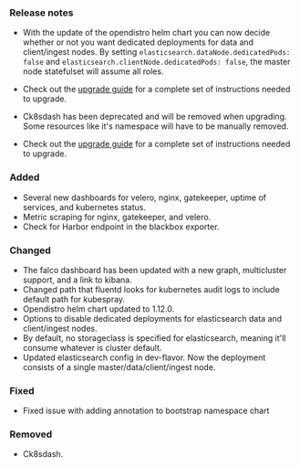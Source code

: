 ### Release notes
- With the update of the opendistro helm chart you can now decide whether or not you want dedicated deployments for data and client/ingest nodes.
  By setting `elasticsearch.dataNode.dedicatedPods: false` and `elasticsearch.clientNode.dedicatedPods: false`,
  the master node statefulset will assume all roles.
- Check out the [upgrade guide](migration/v0.9.x-v0.10.x/upgrade-apps.md) for a complete set of instructions needed to upgrade.


- Ck8sdash has been deprecated and will be removed when upgrading.
  Some resources like it's namespace will have to be manually removed.
- Check out the [upgrade guide](migration/v0.9.x-v0.10.x/upgrade-apps.md) for a complete set of instructions needed to upgrade.

### Added

- Several new dashboards for velero, nginx, gatekeeper, uptime of services, and kubernetes status.
- Metric scraping for nginx, gatekeeper, and velero.
- Check for Harbor endpoint in the blackbox exporter.

### Changed

- The falco dashboard has been updated with a new graph, multicluster support, and a link to kibana.
- Changed path that fluentd looks for kubernetes audit logs to include default path for kubespray.
- Opendistro helm chart updated to 1.12.0.
- Options to disable dedicated deployments for elasticsearch data and client/ingest nodes.
- By default, no storageclass is specified for elasticsearch, meaning it'll consume whatever is cluster default.
- Updated elasticsearch config in dev-flavor.
  Now the deployment consists of a single master/data/client/ingest node.

### Fixed

- Fixed issue with adding annotation to bootstrap namespace chart

### Removed

- Ck8sdash.
